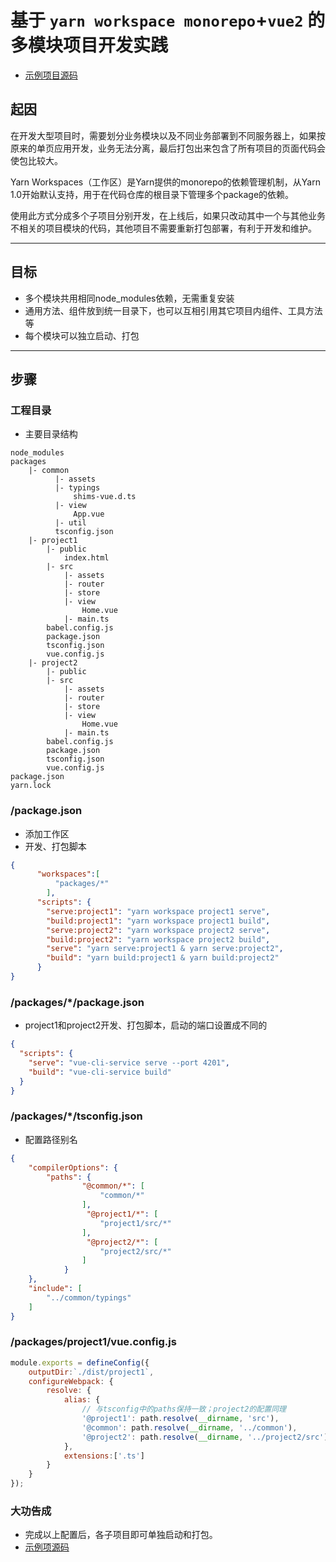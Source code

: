 # 基于 `yarn workspace monorepo`+`vue2` 的多模块项目开发实践

- [示例项目源码](https://github.com/chaimzhang/yarn-monorepo-vue2-demo)

## 起因
在开发大型项目时，需要划分业务模块以及不同业务部署到不同服务器上，如果按原来的单页应用开发，业务无法分离，最后打包出来包含了所有项目的页面代码会使包比较大。

Yarn Workspaces（工作区）是Yarn提供的monorepo的依赖管理机制，从Yarn 1.0开始默认支持，用于在代码仓库的根目录下管理多个package的依赖。

使用此方式分成多个子项目分别开发，在上线后，如果只改动其中一个与其他业务不相关的项目模块的代码，其他项目不需要重新打包部署，有利于开发和维护。

---
## 目标
- 多个模块共用相同node_modules依赖，无需重复安装
- 通用方法、组件放到统一目录下，也可以互相引用其它项目内组件、工具方法等
- 每个模块可以独立启动、打包

---

## 步骤
###  工程目录
- 主要目录结构
```
node_modules
packages
    |- common
          |- assets
          |- typings
              shims-vue.d.ts
          |- view
              App.vue
          |- util
          tsconfig.json
    |- project1
        |- public
            index.html
        |- src
            |- assets
            |- router
            |- store
            |- view
                Home.vue
            |- main.ts
        babel.config.js
        package.json
        tsconfig.json
        vue.config.js
    |- project2
        |- public
        |- src
            |- assets
            |- router
            |- store
            |- view
                Home.vue
            |- main.ts
        babel.config.js
        package.json
        tsconfig.json
        vue.config.js
package.json
yarn.lock
```

###   /package.json
- 添加工作区
- 开发、打包脚本
```json
{
      "workspaces":[
          "packages/*"
        ],
      "scripts": {
        "serve:project1": "yarn workspace project1 serve",
        "build:project1": "yarn workspace project1 build",
        "serve:project2": "yarn workspace project2 serve",
        "build:project2": "yarn workspace project2 build",
        "serve": "yarn serve:project1 & yarn serve:project2",
        "build": "yarn build:project1 & yarn build:project2"
      }
}

```
###   /packages/*/package.json
- project1和project2开发、打包脚本，启动的端口设置成不同的
```json
{
  "scripts": {
    "serve": "vue-cli-service serve --port 4201",
    "build": "vue-cli-service build"
  }
}

```
###  /packages/*/tsconfig.json
- 配置路径别名
```json
{
    "compilerOptions": {
        "paths": {
                "@common/*": [
                    "common/*"
                ],
                 "@project1/*": [
                    "project1/src/*"
                ],
                 "@project2/*": [
                    "project2/src/*"
                ]
            }
    },
    "include": [
        "../common/typings"
    ]
}
```
###  /packages/project1/vue.config.js
```javascript
module.exports = defineConfig({
    outputDir:`./dist/project1`,
    configureWebpack: {
        resolve: {
            alias: {
                // 与tsconfig中的paths保持一致；project2的配置同理
                '@project1': path.resolve(__dirname, 'src'),
                '@common': path.resolve(__dirname, '../common'),
                '@project2': path.resolve(__dirname, '../project2/src'),
            },
            extensions:['.ts']
        }
    }
});
```
###  大功告成
- 完成以上配置后，各子项目即可单独启动和打包。
- [示例项源码](https://github.com/chaimzhang/yarn-monorepo-vue2-demo)
